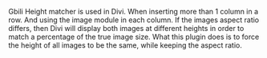Gbili Height matcher is used in Divi. When inserting more than 1 column in a row. And using the image module in each column. If the images aspect ratio differs, then Divi will display both images at different heights in order to match a percentage of the true image size. 
What this plugin does is to force the height of all images to be the same, while keeping the aspect ratio.
